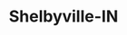 ---
title: Shelbyville-IN
slug: shelbyville-in
f_state:
- cms/state/indiana.md
f_locations:
- cms/payday-loan/advance-america-3196.md
- cms/payday-loan/allied-cash-advance-3887.md
- cms/payday-loan/cash-today-8771.md
- cms/payday-loan/check-into-cash-11812.md
- cms/payday-loan/check-into-cash-11853.md
- cms/payday-loan/check-into-cash-indiana-llc-13156.md
- cms/payday-loan/checkmasters-14289.md
- cms/payday-loan/checkmasters-14291.md
- cms/payday-loan/express-cash-advance-incorpora-16911.md
updated-on: '2024-05-30T13:41:28.615Z'
created-on: '2024-05-30T13:41:28.615Z'
published-on: '2024-05-30T13:54:32.469Z'
f_city: Shelbyville
layout: '[city].html'
tags: city
---